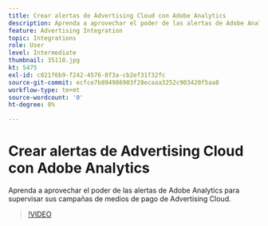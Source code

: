 ```yaml
---
title: Crear alertas de Advertising Cloud con Adobe Analytics
description: Aprenda a aprovechar el poder de las alertas de Adobe Analytics para supervisar sus campañas de medios de pago de Advertising Cloud.
feature: Advertising Integration
topic: Integrations
role: User
level: Intermediate
thumbnail: 35118.jpg
kt: 5475
exl-id: c021f6b9-f242-4576-8f3a-cb2ef31f32fc
source-git-commit: ecfce7b894986903f28ecaaa3252c903420f5aa8
workflow-type: tm+mt
source-wordcount: '0'
ht-degree: 0%

---
```


# Crear alertas de Advertising Cloud con Adobe Analytics

Aprenda a aprovechar el poder de las alertas de Adobe Analytics para supervisar sus campañas de medios de pago de Advertising Cloud.

>[!VIDEO](https://video.tv.adobe.com/v/35118/?quality=12&learn=on)
